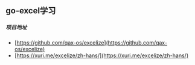## go-excel学习


##### 项目地址

- [https://github.com/qax-os/excelize](https://github.com/qax-os/excelize)
- [https://xuri.me/excelize/zh-hans/](https://xuri.me/excelize/zh-hans/)